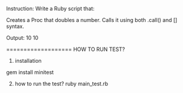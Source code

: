 Instruction:
Write a Ruby script that:

Creates a Proc that doubles a number.
Calls it using both .call() and [] syntax.

Output:
10
10

===================
HOW TO RUN TEST?

1. installation

gem install minitest

2. how to run the test?
   ruby main_test.rb

